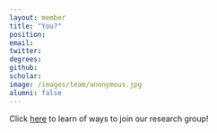 ```yaml
---
layout: member
title: "You?"
position: 
email: 
twitter: 
degrees: 
github: 
scholar: 
image: /images/team/anonymous.jpg
alumni: false
---
```


Click [here] to learn of ways to join our research group!

[here]: /join-mfX
